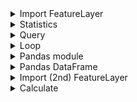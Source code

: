<details>
<summary>Import FeatureLayer</summary>
  
```ruby
from arcgis.features import FeatureLayer #Import module
service_url = "URL" #Provide URL of feature layer
feature_layer = FeatureLayer(service_url) #Use above URL to load the feature layer
```

</details>

<details>
<summary>Statistics</summary>
  
```ruby
out_statistics = [{"statisticType": "count", "onStatisticField": "FIELD", "outStatisticFieldName": "count"}] #Type of statistic, which field, name of output
```

</details>

<details>
<summary>Query</summary>
  
```ruby
query_results = feature_layer.query(out_statistics=out_statistics, group_by_fields_for_statistics="FIELD") #Query the feature layer using out_statistics
```

</details>

<details>
<summary>Loop</summary>
  
```ruby
for feature in query_results: #Loop through each feature using query_results
    LABEL = feature.get_value('FIELD') or 'Unknown' #Print string in field LABEL 
    count = feature.get_value('count') or 0 #Print count based on FIELD
```

</details>

<details>
<summary>Pandas module</summary>
  
```ruby
from pandas import pandas #Import module
```

</details>

<details>
<summary>Pandas DataFrame</summary>
  
```ruby
data = {
  "LABEL": [], #Create empty list for LABEL
  "Count": [] #Create empty list for Count
} 

for feature in query_results: #Loop thorugh each feature using query_results
    data["LABEL"].append(feature.get_value('FIELD') or 'Unknown') #Add resulting FIELD to list
    data["Count"].append(feature.get_value('count') or 0) #Add resulting counts to list

df = pandas.DataFrame(data) #Create DataFrame

print(df)
```

</details>

<details>
<summary>Import (2nd) FeatureLayer</summary>
  
```ruby
from arcgis.features import FeatureLayer #Import module
service_url = "URL" #Provide URL of feature layer
feature_layer = FeatureLayer(service_url) #Use above URL to load the feature layer
```

</details>

<details>
<summary>Calculate</summary>
  
```ruby
for row in range(len(df)): #Loop through each row in resulting DataFrame
    LABEL = df["LABEL"][row] #Add relevant Site to row
    count = df["Count"][row] #Add relevant count to row
    
    feature_layer.calculate( #Calculate field in feature_layer_ss
    where="FIELD = '" + str(LABEL) + "'", #Where LABEL matches FIELD in feature_layer
    calc_expression={"field": "FIELD", "value": count}) #Add count from DataFrame based on where
```

</details>

